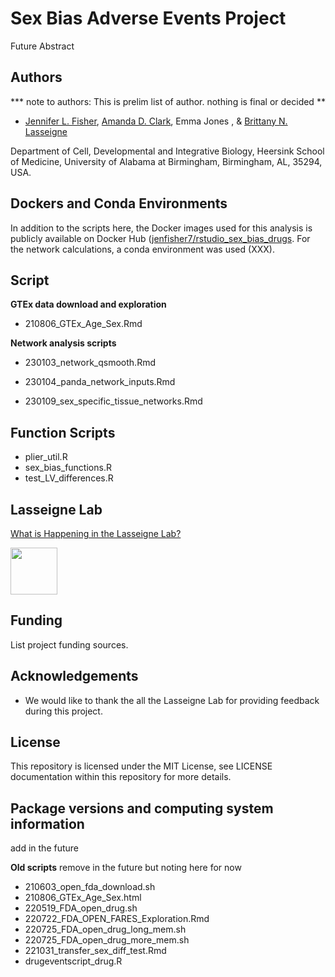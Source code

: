 # Sex Bias Adverse Events Project

Future Abstract

## Authors

*** note to authors: This is prelim list of author. nothing is final or decided **
- [Jennifer L. Fisher](https://www.github.com/JenFisher7), [Amanda D. Clark](https://github.com/adc0032), Emma Jones , & [Brittany N. Lasseigne](https://github.com/blasseigne)

Department of Cell, Developmental and Integrative Biology, Heersink School of Medicine, University of Alabama at Birmingham, Birmingham, AL, 35294, USA.

## Dockers and Conda Environments

In addition to the scripts here, the Docker images used for this analysis is publicly available on Docker Hub ([jenfisher7/rstudio_sex_bias_drugs](https://hub.docker.com/r/jenfisher7/rstudio_sex_bias_drugs). For the network calculations, a conda environment was used (XXX).

## Script
**GTEx data download and exploration**
- 210806_GTEx_Age_Sex.Rmd

**Network analysis scripts**
- 230103_network_qsmooth.Rmd
- 230104_panda_network_inputs.Rmd

- 230109_sex_specific_tissue_networks.Rmd


## Function Scripts
- plier_util.R
- sex_bias_functions.R
- test_LV_differences.R


## Lasseigne Lab

[What is Happening in the Lasseigne Lab?](https://www.lasseigne.org/)

<img src="https://www.lasseigne.org/img/main/lablogo.png" width="75" height="75">

## Funding

List project funding sources.

## Acknowledgements

 - We would like to thank the all the Lasseigne Lab for providing feedback during this project.

## License

This repository is licensed under the MIT License, see LICENSE
documentation within this repository for more details.


## Package versions and computing system information

add in the future 

**Old scripts**
remove in the future but noting here for now
- 210603_open_fda_download.sh
- 210806_GTEx_Age_Sex.html
- 220519_FDA_open_drug.sh
- 220722_FDA_OPEN_FARES_Exploration.Rmd
- 220725_FDA_open_drug_long_mem.sh
- 220725_FDA_open_drug_more_mem.sh
- 221031_transfer_sex_diff_test.Rmd
- drugeventscript_drug.R

